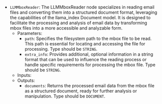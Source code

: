 - `LLMMboxReader`: The LLMMboxReader node specializes in reading email files and converting them into a structured document format, leveraging the capabilities of the llama_index Document model. It is designed to facilitate the processing and analysis of email data by transforming mbox files into a more accessible and analyzable form.
    - Parameters:
        - `path`: Specifies the filesystem path to the mbox file to be read. This path is essential for locating and accessing the file for processing. Type should be `STRING`.
        - `extra_info`: Provides additional, optional information in a string format that can be used to influence the reading process or handle specific requirements for processing the mbox file. Type should be `STRING`.
    - Inputs:
    - Outputs:
        - `documents`: Returns the processed email data from the mbox file as a structured document, ready for further analysis or manipulation. Type should be `DOCUMENT`.
